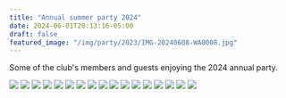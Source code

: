 ```yaml
---
title: "Annual summer party 2024"
date: 2024-06-01T20:13:16-05:00
draft: false
featured_image: "/img/party/2023/IMG-20240608-WA0008.jpg"
---
```


Some of the club's members and guests enjoying the 2024 annual party.

![](https://www.lauristonrunners.club/img/party/2024/IMG-20240608-WA0001.jpg)
![](https://www.lauristonrunners.club/img/party/2024/IMG-20240608-WA0002.jpg)
![](https://www.lauristonrunners.club/img/party/2024/IMG-20240608-WA0003.jpg)
![](https://www.lauristonrunners.club/img/party/2024/IMG-20240608-WA0004.jpg)
![](https://www.lauristonrunners.club/img/party/2024/IMG-20240608-WA0005.jpg)
![](https://www.lauristonrunners.club/img/party/2024/IMG-20240608-WA0006.jpg)
![](https://www.lauristonrunners.club/img/party/2024/IMG-20240608-WA0008.jpg)
![](https://www.lauristonrunners.club/img/party/2024/IMG-20240608-WA0009.jpg)
![](https://www.lauristonrunners.club/img/party/2024/IMG-20240608-WA0013.jpg)
![](https://www.lauristonrunners.club/img/party/2024/IMG-20240608-WA0015.jpg)
![](https://www.lauristonrunners.club/img/party/2024/IMG-20240608-WA0016.jpg)
![](https://www.lauristonrunners.club/img/party/2024/IMG-20240608-WA0018.jpg)
![](https://www.lauristonrunners.club/img/party/2024/IMG-20240608-WA0019.jpg)
![](https://www.lauristonrunners.club/img/party/2024/IMG-20240608-WA00020.jpg)
![](https://www.lauristonrunners.club/img/party/2024/IMG-20240608-WA00021.jpg)
![](https://www.lauristonrunners.club/img/party/2024/IMG-20240608-WA00022.jpg)
![](https://www.lauristonrunners.club/img/party/2024/IMG-20240608-WA00023.jpg)
